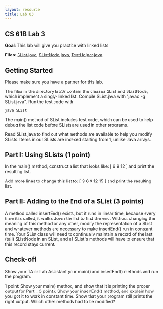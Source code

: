 ```yaml
---
layout: resource
title: Lab 03
---
```

CS 61B Lab 3
------------

**Goal**:  This lab will give you practice with linked lists.

**Files**: <a href="SList.java">SList.java</a>, <a href="SListNode.java">SListNode.java</a>, <a href="TestHelper.java">TestHelper.java</a>

Getting Started
---------------
Please make sure you have a partner for this lab.

The files in the directory lab3/ contain the classes SList and SListNode, which
implement a singly-linked list.  Compile SList.java with "javac -g SList.java".
Run the test code with

    java SList

The main() method of SList includes test code, which can be used to help debug
the list code before SLists are used in other programs.

Read SList.java to find out what methods are available to help you modify
SLists.  Items in our SLists are indexed starting from 1, unlike Java arrays.

Part I:  Using SLists (1 point)
-------------------------------
In the main() method, construct a list that looks like:
    [ 6 9 12 ] 
and print the resulting list.

Add more lines to change this list to:
    [ 3 6 9 12 15 ] 
and print the resulting list.

Part II:  Adding to the End of a SList (3 points)
--------------------------------------------------
A method called insertEnd() exists, but it runs in linear time, because every
time it is called, it walks down the list to find the end.  Without changing
the meaning of this method or any other, modify the representation of a SList
and whatever methods are necessary to make insertEnd() run in constant time.
Your SList class will need to continually maintain a record of the last (tail)
SListNode in an SList, and all SList's methods will have to ensure that this
record stays current.

Check-off
---------
Show your TA or Lab Assistant your main() and insertEnd() methods and run the
program.

1 point:   Show your main() method, and show that it is printing the proper
           output for Part I.
3 points:  Show your insertEnd() method, and explain how you got it to work in
           constant time.  Show that your program still prints the right
           output.  Which other methods had to be modified?
